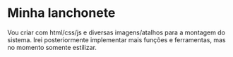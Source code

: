 # Minha lanchonete

Vou criar com html/css/js e diversas imagens/atalhos para a montagem do sistema. Irei posteriormente implementar mais funções e ferramentas, mas no momento somente estilizar.
